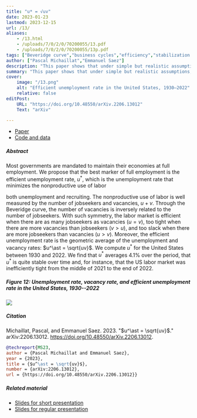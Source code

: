 ```yaml
---
title: "u* = √uv" 
date: 2023-01-23
lastmod: 2023-12-15
url: /13/
aliases:
    - /13.html
    - /uploads/7/0/2/0/70200055/13.pdf
    - /uploads/7/0/2/0/70200055/13p.pdf
tags: ["Beveridge curve","business cycles","efficiency","stabilization policy","sufficient statistics","unemployment","unemployment gap"]
author: ["Pascal Michaillat","Emmanuel Saez"]
description: "This paper shows that under simple but realistic assumptions the efficient unemployment rate is the geometric average of the unemployment and vacancy rates." 
summary: "This paper shows that under simple but realistic assumptions, the efficient unemployment rate u* is the geometric average of the unemployment and vacancy rates. In the United States, 1930–2022, u* is stable and averages 4.1%."
cover:
    image: "/13.png"
    alt: "Efficient unemployment rate in the United States, 1930–2022"
    relative: false
editPost:
    URL: "https://doi.org/10.48550/arXiv.2206.13012"
    Text: "arXiv"

---
```


<div class="thinline"></div>

+ [Paper](/13.pdf)
+ [Code and data](https://github.com/pmichaillat/u-star)

<div class="thinline"></div>

##### Abstract

Most governments are mandated to maintain their economies at full employment. We propose that the best marker of full employment is the efficient unemployment rate, $u^\ast$, which is the unemployment rate that minimizes the nonproductive use of labor<div class="thinline"></div>both unemployment and recruiting. The nonproductive use of labor is well measured by the number of jobseekers and vacancies, $u + v$. Through the Beveridge curve, the number of vacancies is inversely related to the number of jobseekers. With such symmetry, the labor market is efficient when there are as many jobseekers as vacancies ($u = v$), too tight when there are more vacancies than jobseekers ($v > u$), and too slack when there are more jobseekers than vacancies ($u > v$). Moreover, the efficient unemployment rate is the geometric average of the unemployment and vacancy rates: $u^\ast = \sqrt{uv}$. We compute $u^\ast$ for the United States between 1930 and 2022. We find that $u^\ast$ averages 4.1\% over the period, that $u^\ast$ is quite stable over time and, for instance, that the US labor market was inefficiently tight from the middle of 2021 to the end of 2022.


<div class="thinline"></div>

##### Figure 12:  Unemployment rate, vacancy rate, and efficient unemployment rate in the United States, 1930--2022

![](/13f.png)

<div class="thinline"></div>

##### Citation

Michaillat, Pascal, and Emmanuel Saez. 2023. "$u^\ast = \sqrt{uv}$." arXiv:2206.13012. https://doi.org/10.48550/arXiv.2206.13012.

```BibTeX
@techreport{MS23,
author = {Pascal Michaillat and Emmanuel Saez},
year = {2023},
title = {$u^\ast = \sqrt{uv}$},
number = {arXiv:2206.13012},
url = {https://doi.org/10.48550/arXiv.2206.13012}}
```

<div class="thinline"></div>

##### Related material

+ [Slides for short presentation](/13ps.pdf)
+ [Slides for regular presentation](/13p.pdf)